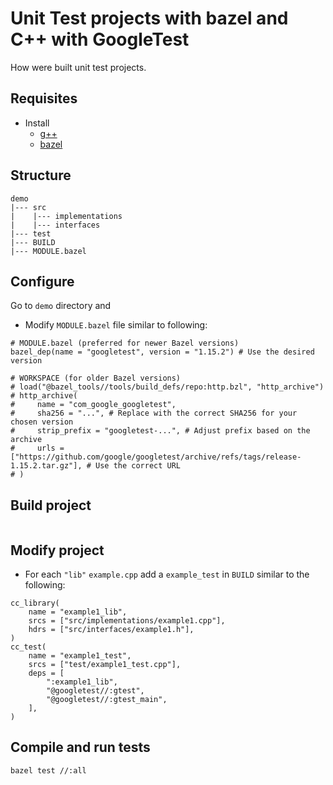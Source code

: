 
# Unit Test projects with bazel and C++ with GoogleTest
How were built unit test projects.

## Requisites
- Install
  - [g++](https://gcc.gnu.org/)
  - [bazel](https://bazel.build/)

## Structure
```text
demo
|--- src
|    |--- implementations
|    |--- interfaces
|--- test
|--- BUILD
|--- MODULE.bazel
```

## Configure
Go to `demo` directory and
- Modify `MODULE.bazel` file similar to following:
```bazel
# MODULE.bazel (preferred for newer Bazel versions)
bazel_dep(name = "googletest", version = "1.15.2") # Use the desired version

# WORKSPACE (for older Bazel versions)
# load("@bazel_tools//tools/build_defs/repo:http.bzl", "http_archive")
# http_archive(
#     name = "com_google_googletest",
#     sha256 = "...", # Replace with the correct SHA256 for your chosen version
#     strip_prefix = "googletest-...", # Adjust prefix based on the archive
#     urls = ["https://github.com/google/googletest/archive/refs/tags/release-1.15.2.tar.gz"], # Use the correct URL
# )
```

## Build project
```bash
```

## Modify project
- For each `"lib"` `example.cpp` add a `example_test` in `BUILD` similar to the following:
```
cc_library(
    name = "example1_lib",
    srcs = ["src/implementations/example1.cpp"],
    hdrs = ["src/interfaces/example1.h"],
)
cc_test(
    name = "example1_test",
    srcs = ["test/example1_test.cpp"],
    deps = [
        ":example1_lib",
        "@googletest//:gtest",
        "@googletest//:gtest_main",
    ],
)
```
## Compile and run tests
```bash
bazel test //:all
```